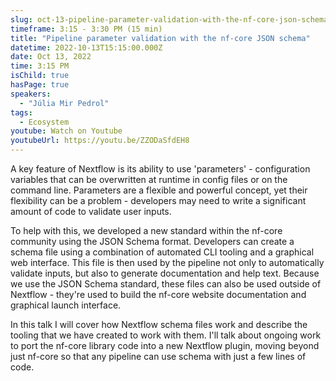 ```yaml
---
slug: oct-13-pipeline-parameter-validation-with-the-nf-core-json-schema
timeframe: 3:15 - 3:30 PM (15 min)
title: "Pipeline parameter validation with the nf-core JSON schema"
datetime: 2022-10-13T15:15:00.000Z
date: Oct 13, 2022
time: 3:15 PM
isChild: true
hasPage: true
speakers:
  - "Júlia Mir Pedrol"
tags:
  - Ecosystem
youtube: Watch on Youtube
youtubeUrl: https://youtu.be/ZZODaSfdEH8
---
```

A key feature of Nextflow is its ability to use 'parameters' - configuration variables that can be overwritten at runtime in config files or on the command line. Parameters are a flexible and powerful concept, yet their flexibility can be a problem - developers may need to write a significant amount of code to validate user inputs.

To help with this, we developed a new standard within the nf-core community using the JSON Schema format. Developers can create a schema file using a combination of automated CLI tooling and a graphical web interface. This file is then used by the pipeline not only to automatically validate inputs, but also to generate documentation and help text. Because we use the JSON Schema standard, these files can also be used outside of Nextflow - they're used to build the nf-core website documentation and graphical launch interface.

In this talk I will cover how Nextflow schema files work and describe the tooling that we have created to work with them. I'll talk about ongoing work to port the nf-core library code into a new Nextflow plugin, moving beyond just nf-core so that any pipeline can use schema with just a few lines of code.

